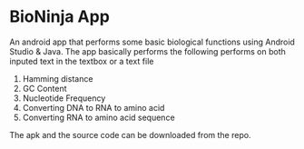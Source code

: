 # BioNinja App
An android app that performs some basic biological functions using Android Studio &amp; Java.
The app basically performs the following performs on both inputed text in the textbox or a text file

1. Hamming distance
2. GC Content
3. Nucleotide Frequency
4. Converting DNA to RNA to amino acid
5. Converting RNA to amino acid sequence

The apk and the source code can be downloaded from the repo.
